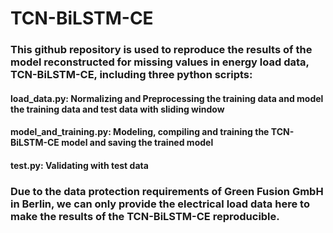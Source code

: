 # TCN-BiLSTM-CE

### This github repository is used to reproduce the results of the model reconstructed for missing values in energy load data, TCN-BiLSTM-CE, including three python scripts:
#### load_data.py: Normalizing and Preprocessing the training data and model the training data and test data with sliding window
#### model_and_training.py: Modeling, compiling and training the TCN-BiLSTM-CE model and saving the trained model
#### test.py: Validating with test data

### Due to the data protection requirements of Green Fusion GmbH in Berlin, we can only provide the electrical load data here to make the results of the TCN-BiLSTM-CE reproducible.
